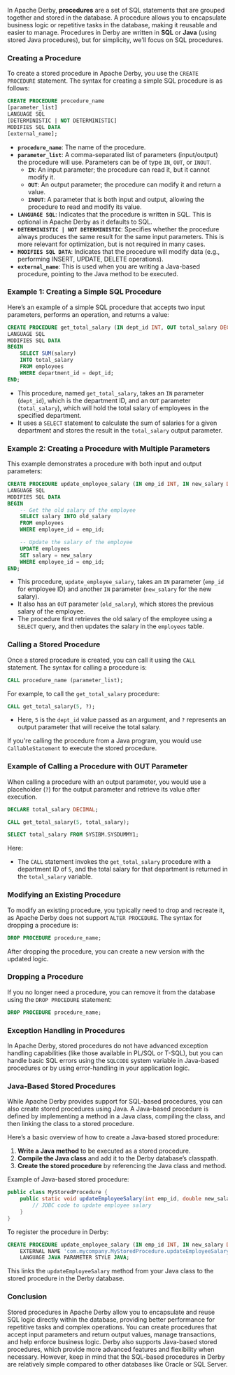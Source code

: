 In Apache Derby, **procedures** are a set of SQL statements that are grouped together and stored in the database. A procedure allows you to encapsulate business logic or repetitive tasks in the database, making it reusable and easier to manage. Procedures in Derby are written in **SQL** or **Java** (using stored Java procedures), but for simplicity, we'll focus on SQL procedures.

### Creating a Procedure

To create a stored procedure in Apache Derby, you use the `CREATE PROCEDURE` statement. The syntax for creating a simple SQL procedure is as follows:

```sql
CREATE PROCEDURE procedure_name
[parameter_list]
LANGUAGE SQL
[DETERMINISTIC | NOT DETERMINISTIC]
MODIFIES SQL DATA
[external_name];
```

- **`procedure_name`**: The name of the procedure.
- **`parameter_list`**: A comma-separated list of parameters (input/output) the procedure will use. Parameters can be of type `IN`, `OUT`, or `INOUT`.
  - **`IN`**: An input parameter; the procedure can read it, but it cannot modify it.
  - **`OUT`**: An output parameter; the procedure can modify it and return a value.
  - **`INOUT`**: A parameter that is both input and output, allowing the procedure to read and modify its value.
- **`LANGUAGE SQL`**: Indicates that the procedure is written in SQL. This is optional in Apache Derby as it defaults to SQL.
- **`DETERMINISTIC | NOT DETERMINISTIC`**: Specifies whether the procedure always produces the same result for the same input parameters. This is more relevant for optimization, but is not required in many cases.
- **`MODIFIES SQL DATA`**: Indicates that the procedure will modify data (e.g., performing INSERT, UPDATE, DELETE operations).
- **`external_name`**: This is used when you are writing a Java-based procedure, pointing to the Java method to be executed.

### Example 1: Creating a Simple SQL Procedure

Here’s an example of a simple SQL procedure that accepts two input parameters, performs an operation, and returns a value:

```sql
CREATE PROCEDURE get_total_salary (IN dept_id INT, OUT total_salary DECIMAL)
LANGUAGE SQL
MODIFIES SQL DATA
BEGIN
    SELECT SUM(salary) 
    INTO total_salary
    FROM employees
    WHERE department_id = dept_id;
END;
```

- This procedure, named `get_total_salary`, takes an `IN` parameter (`dept_id`), which is the department ID, and an `OUT` parameter (`total_salary`), which will hold the total salary of employees in the specified department.
- It uses a `SELECT` statement to calculate the sum of salaries for a given department and stores the result in the `total_salary` output parameter.

### Example 2: Creating a Procedure with Multiple Parameters

This example demonstrates a procedure with both input and output parameters:

```sql
CREATE PROCEDURE update_employee_salary (IN emp_id INT, IN new_salary DECIMAL, OUT old_salary DECIMAL)
LANGUAGE SQL
MODIFIES SQL DATA
BEGIN
    -- Get the old salary of the employee
    SELECT salary INTO old_salary
    FROM employees
    WHERE employee_id = emp_id;

    -- Update the salary of the employee
    UPDATE employees
    SET salary = new_salary
    WHERE employee_id = emp_id;
END;
```

- This procedure, `update_employee_salary`, takes an `IN` parameter (`emp_id` for employee ID) and another `IN` parameter (`new_salary` for the new salary).
- It also has an `OUT` parameter (`old_salary`), which stores the previous salary of the employee.
- The procedure first retrieves the old salary of the employee using a `SELECT` query, and then updates the salary in the `employees` table.

### Calling a Stored Procedure

Once a stored procedure is created, you can call it using the `CALL` statement. The syntax for calling a procedure is:

```sql
CALL procedure_name (parameter_list);
```

For example, to call the `get_total_salary` procedure:

```sql
CALL get_total_salary(5, ?);
```

- Here, `5` is the `dept_id` value passed as an argument, and `?` represents an output parameter that will receive the total salary.

If you're calling the procedure from a Java program, you would use `CallableStatement` to execute the stored procedure.

### Example of Calling a Procedure with OUT Parameter

When calling a procedure with an output parameter, you would use a placeholder (`?`) for the output parameter and retrieve its value after execution.

```sql
DECLARE total_salary DECIMAL;

CALL get_total_salary(5, total_salary);

SELECT total_salary FROM SYSIBM.SYSDUMMY1;
```

Here:
- The `CALL` statement invokes the `get_total_salary` procedure with a department ID of `5`, and the total salary for that department is returned in the `total_salary` variable.

### Modifying an Existing Procedure

To modify an existing procedure, you typically need to drop and recreate it, as Apache Derby does not support `ALTER PROCEDURE`. The syntax for dropping a procedure is:

```sql
DROP PROCEDURE procedure_name;
```

After dropping the procedure, you can create a new version with the updated logic.

### Dropping a Procedure

If you no longer need a procedure, you can remove it from the database using the `DROP PROCEDURE` statement:

```sql
DROP PROCEDURE procedure_name;
```

### Exception Handling in Procedures

In Apache Derby, stored procedures do not have advanced exception handling capabilities (like those available in PL/SQL or T-SQL), but you can handle basic SQL errors using the `SQLCODE` system variable in Java-based procedures or by using error-handling in your application logic.

### Java-Based Stored Procedures

While Apache Derby provides support for SQL-based procedures, you can also create stored procedures using Java. A Java-based procedure is defined by implementing a method in a Java class, compiling the class, and then linking the class to a stored procedure.

Here’s a basic overview of how to create a Java-based stored procedure:

1. **Write a Java method** to be executed as a stored procedure.
2. **Compile the Java class** and add it to the Derby database’s classpath.
3. **Create the stored procedure** by referencing the Java class and method.

Example of Java-based stored procedure:

```java
public class MyStoredProcedure {
    public static void updateEmployeeSalary(int emp_id, double new_salary) {
        // JDBC code to update employee salary
    }
}
```

To register the procedure in Derby:

```sql
CREATE PROCEDURE update_employee_salary (IN emp_id INT, IN new_salary DECIMAL)
    EXTERNAL NAME 'com.mycompany.MyStoredProcedure.updateEmployeeSalary'
    LANGUAGE JAVA PARAMETER STYLE JAVA;
```

This links the `updateEmployeeSalary` method from your Java class to the stored procedure in the Derby database.

### Conclusion

Stored procedures in Apache Derby allow you to encapsulate and reuse SQL logic directly within the database, providing better performance for repetitive tasks and complex operations. You can create procedures that accept input parameters and return output values, manage transactions, and help enforce business logic. Derby also supports Java-based stored procedures, which provide more advanced features and flexibility when necessary. However, keep in mind that the SQL-based procedures in Derby are relatively simple compared to other databases like Oracle or SQL Server.
